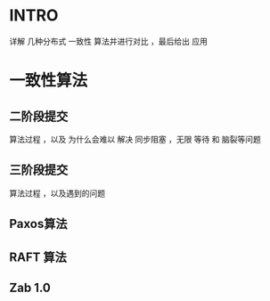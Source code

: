 # INTRO
详解 几种分布式 一致性 算法并进行对比 ，最后给出 应用  
# 一致性算法 
##  二阶段提交
算法过程 ，以及 为什么会难以 解决 同步阻塞 ，无限 等待 和 脑裂等问题 
##  三阶段提交
算法过程 ，以及遇到的问题 
## Paxos算法 

## RAFT 算法

## Zab 1.0
